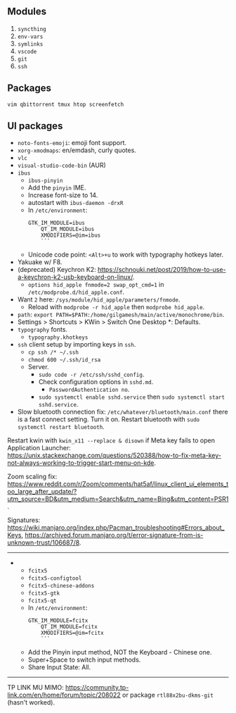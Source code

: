 ## Modules

1. `syncthing`
2. `env-vars`
3. `symlinks`
4. `vscode`
5. `git`
6. `ssh`

## Packages

`vim qbittorrent tmux htop screenfetch`

## UI packages

* `noto-fonts-emoji`: emoji font support.
* `xorg-xmodmaps`: en/emdash, curly quotes.
* `vlc`
* `visual-studio-code-bin` (AUR)
* `ibus`
  * `ibus-pinyin`
  * Add the `pinyin` IME.
  * Increase font-size to 14.
  * autostart with `ibus-daemon -drxR`
  * In `/etc/environment`:
  	```
  	GTK_IM_MODULE=ibus
		QT_IM_MODULE=ibus
		XMODIFIERS=@im=ibus
		```
  * Unicode code point: `<Alt>+u` to work with typography hotkeys later.
* Yakuake w/ F8.
* (deprecated) Keychron K2: <https://schnouki.net/post/2019/how-to-use-a-keychron-k2-usb-keyboard-on-linux/>.
  * `options hid_apple fnmode=2 swap_opt_cmd=1` in `/etc/modprobe.d/hid_apple.conf`.
* Want `2` here: `/sys/module/hid_apple/parameters/fnmode`.
  * Reload with `modprobe -r hid_apple` then `modprobe hid_apple`.
* `path`: `export PATH=$PATH:/home/gilgamesh/main/active/monochrome/bin`.
* Settings > Shortcuts > KWin > Switch One Desktop *: Defaults.
* `typography` fonts.
  * `typography.khotkeys`
* `ssh` client setup by importing keys in `ssh`.
  * `cp ssh /* ~/.ssh`
  * `chmod 600 ~/.ssh/id_rsa`
  * Server.
    * `sudo code -r /etc/ssh/sshd_config`.
    * Check configuration options in `sshd.md`.
      * `PasswordAuthentication no`.
    * `sudo systemctl enable sshd.service` then `sudo systemctl start sshd.service`.
* Slow bluetooth connection fix: `/etc/whatever/bluetooth/main.conf` there is a fast connect setting. Turn it on. Restart bluetooth with `sudo systemctl restart bluetooth`.

Restart kwin with `kwin_x11 --replace & disown` if Meta key fails to open Application Launcher: <https://unix.stackexchange.com/questions/520388/how-to-fix-meta-key-not-always-working-to-trigger-start-menu-on-kde>.

Zoom scaling fix: <https://www.reddit.com/r/Zoom/comments/hat5af/linux_client_ui_elements_too_large_after_update/?utm_source=BD&utm_medium=Search&utm_name=Bing&utm_content=PSR1>.

Signatures: <https://wiki.manjaro.org/index.php/Pacman_troubleshooting#Errors_about_Keys>, <https://archived.forum.manjaro.org/t/error-signature-from-is-unknown-trust/106687/8>.

---

* * `fcitx5`
  * `fcitx5-configtool`
  * `fcitx5-chinese-addons`
  * `fcitx5-gtk`
  * `fcitx5-qt`
  * In `/etc/environment`:
  	```
  	GTK_IM_MODULE=fcitx
		QT_IM_MODULE=fcitx
		XMODIFIERS=@im=fcitx
		```
  * Add the Pinyin input method, NOT the Keyboard - Chinese one.
  * Super+Space to switch input methods.
  * Share Input State: All.

---

TP LINK MU MIMO: <https://community.tp-link.com/en/home/forum/topic/208022> or package `rtl88x2bu-dkms-git` (hasn't worked).
